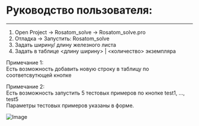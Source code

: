 # Руководство пользователя: 
________________________

1. Open Project -> Rosatom_solve -> Rosatom_solve.pro
2. Отладка -> Запустить: Rosatom_solve
3. Задать ширину/ длину железного листа
4. Задать в таблице <длину ширину> | <количество> экземпляра

Примечание 1:  
Есть возможность добавить новую строку в таблицу по соответсвутющей кнопке
   
Примечание 2:    
Есть возможность запустить 5 тестовых примеров по кнопке test1, ..., test5  
Параметры тестовых примеров указаны в форме.

![Image](https://github.com/user-attachments/assets/157eea96-cd80-4796-98b2-4551132103ef)

